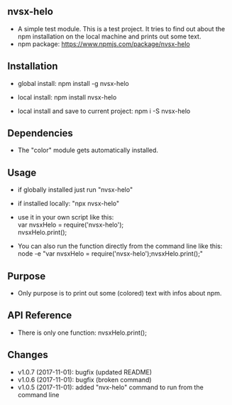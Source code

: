## nvsx-helo

* A simple test module. This is a test project. It tries to find out about the npm installation on the local machine and prints out some text.
* npm package: https://www.npmjs.com/package/nvsx-helo

## Installation

* global install: npm install -g nvsx-helo

* local install: npm install nvsx-helo

* local install and save to current project: npm i -S nvsx-helo

## Dependencies

* The "color" module gets automatically installed.

## Usage

* if globally installed just run "nvsx-helo"

* if installed locally: "npx nvsx-helo"

* use it in your own script like this:  
    var nvsxHelo = require('nvsx-helo');  
    nvsxHelo.print();

* You can also run the function directly from the command line like this:  
    node -e "var nvsxHelo =
    require('nvsx-helo');nvsxHelo.print();"

## Purpose

* Only purpose is to print out some (colored) text with infos about npm.

## API Reference

* There is only one function: nvsxHelo.print();

## Changes

* v1.0.7 (2017-11-01): bugfix (updated README)
* v1.0.6 (2017-11-01): bugfix (broken command)
* v1.0.5 (2017-11-01): added "nvx-helo" command to run from the command line
